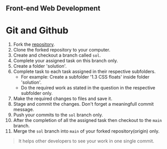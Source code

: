 ## Front-end Web Development

# Git and Github

1. Fork the [repository](https://github.com/uncertainco/webDevAssessment).
2. Clone the forked repository to your computer.
3. Create and checkout a branch called `sol`.
4. Complete your assigned task on this branch only.
5. Create a folder 'solution'.
6. Complete task to each task assigned in their respective subfolders.
    * For example: Create a subfolder '1.3 CSS floats' inside folder 'solution'.
    * Do the required work as stated in the question in the respective subfolder only.
7. Make the required changes to files and save it.
8. Stage and commit the changes. Don't forget a meaningfull commit message.
9. Push your commits to the `sol` branch only.
10. After the completion of all the assigned task then checkout to the `main` branch.
11. Merge the `sol` branch into `main` of your forked repository(origin) only.

> It helps other developers to see your work in one single commit.
